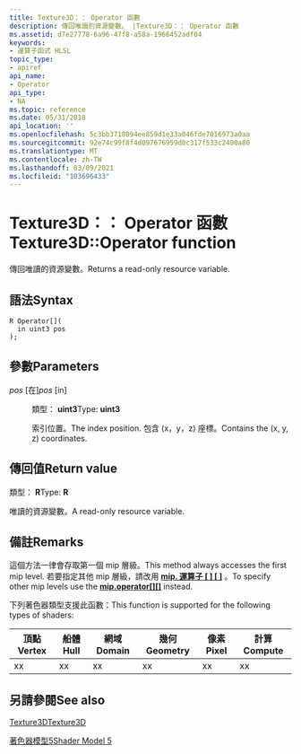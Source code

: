 ```yaml
---
title: Texture3D：： Operator 函數
description: 傳回唯讀的資源變數。 |Texture3D：： Operator 函數
ms.assetid: d7e27778-6a96-47f8-a58a-1966452adf04
keywords:
- 運算子函式 HLSL
topic_type:
- apiref
api_name:
- Operator
api_type:
- NA
ms.topic: reference
ms.date: 05/31/2018
api_location: ''
ms.openlocfilehash: 5c3bb3718094ee859d1e33a046fde7016973a0aa
ms.sourcegitcommit: 92e74c99f8f4d097676959d0c317f533c2400a80
ms.translationtype: MT
ms.contentlocale: zh-TW
ms.lasthandoff: 03/09/2021
ms.locfileid: "103696433"
---
```

# <a name="texture3doperator--function"></a><span data-ttu-id="0dcf8-105">Texture3D：： Operator 函數</span><span class="sxs-lookup"><span data-stu-id="0dcf8-105">Texture3D::Operator  function</span></span>

<span data-ttu-id="0dcf8-106">傳回唯讀的資源變數。</span><span class="sxs-lookup"><span data-stu-id="0dcf8-106">Returns a read-only resource variable.</span></span>

## <a name="syntax"></a><span data-ttu-id="0dcf8-107">語法</span><span class="sxs-lookup"><span data-stu-id="0dcf8-107">Syntax</span></span>

``` syntax
R Operator[](
  in uint3 pos
);
```

## <a name="parameters"></a><span data-ttu-id="0dcf8-108">參數</span><span class="sxs-lookup"><span data-stu-id="0dcf8-108">Parameters</span></span>

<dl> <dt>

<span data-ttu-id="0dcf8-109">*pos* \[在\]</span><span class="sxs-lookup"><span data-stu-id="0dcf8-109">*pos* \[in\]</span></span>
</dt> <dd>

<span data-ttu-id="0dcf8-110">類型： **uint3**</span><span class="sxs-lookup"><span data-stu-id="0dcf8-110">Type: **uint3**</span></span>

<span data-ttu-id="0dcf8-111">索引位置。</span><span class="sxs-lookup"><span data-stu-id="0dcf8-111">The index position.</span></span> <span data-ttu-id="0dcf8-112">包含 (x，y，z) 座標。</span><span class="sxs-lookup"><span data-stu-id="0dcf8-112">Contains the (x, y, z) coordinates.</span></span>

</dd> </dl>

## <a name="return-value"></a><span data-ttu-id="0dcf8-113">傳回值</span><span class="sxs-lookup"><span data-stu-id="0dcf8-113">Return value</span></span>

<span data-ttu-id="0dcf8-114">類型： **R**</span><span class="sxs-lookup"><span data-stu-id="0dcf8-114">Type: **R**</span></span>

<span data-ttu-id="0dcf8-115">唯讀的資源變數。</span><span class="sxs-lookup"><span data-stu-id="0dcf8-115">A read-only resource variable.</span></span>

## <a name="remarks"></a><span data-ttu-id="0dcf8-116">備註</span><span class="sxs-lookup"><span data-stu-id="0dcf8-116">Remarks</span></span>

<span data-ttu-id="0dcf8-117">這個方法一律會存取第一個 mip 層級。</span><span class="sxs-lookup"><span data-stu-id="0dcf8-117">This method always accesses the first mip level.</span></span> <span data-ttu-id="0dcf8-118">若要指定其他 mip 層級，請改用 [**mip. 運算子 \[ \] \[ \]**](sm5-object-texture3d-mipsoperatorindex.md) 。</span><span class="sxs-lookup"><span data-stu-id="0dcf8-118">To specify other mip levels use the [**mip.operator\[\]\[\]**](sm5-object-texture3d-mipsoperatorindex.md) instead.</span></span>

<span data-ttu-id="0dcf8-119">下列著色器類型支援此函數：</span><span class="sxs-lookup"><span data-stu-id="0dcf8-119">This function is supported for the following types of shaders:</span></span>



| <span data-ttu-id="0dcf8-120">頂點</span><span class="sxs-lookup"><span data-stu-id="0dcf8-120">Vertex</span></span> | <span data-ttu-id="0dcf8-121">船體</span><span class="sxs-lookup"><span data-stu-id="0dcf8-121">Hull</span></span> | <span data-ttu-id="0dcf8-122">網域</span><span class="sxs-lookup"><span data-stu-id="0dcf8-122">Domain</span></span> | <span data-ttu-id="0dcf8-123">幾何</span><span class="sxs-lookup"><span data-stu-id="0dcf8-123">Geometry</span></span> | <span data-ttu-id="0dcf8-124">像素</span><span class="sxs-lookup"><span data-stu-id="0dcf8-124">Pixel</span></span> | <span data-ttu-id="0dcf8-125">計算</span><span class="sxs-lookup"><span data-stu-id="0dcf8-125">Compute</span></span> |
|--------|------|--------|----------|-------|---------|
| <span data-ttu-id="0dcf8-126">x</span><span class="sxs-lookup"><span data-stu-id="0dcf8-126">x</span></span>      | <span data-ttu-id="0dcf8-127">x</span><span class="sxs-lookup"><span data-stu-id="0dcf8-127">x</span></span>    | <span data-ttu-id="0dcf8-128">x</span><span class="sxs-lookup"><span data-stu-id="0dcf8-128">x</span></span>      | <span data-ttu-id="0dcf8-129">x</span><span class="sxs-lookup"><span data-stu-id="0dcf8-129">x</span></span>        | <span data-ttu-id="0dcf8-130">x</span><span class="sxs-lookup"><span data-stu-id="0dcf8-130">x</span></span>     | <span data-ttu-id="0dcf8-131">x</span><span class="sxs-lookup"><span data-stu-id="0dcf8-131">x</span></span>       |



 

## <a name="see-also"></a><span data-ttu-id="0dcf8-132">另請參閱</span><span class="sxs-lookup"><span data-stu-id="0dcf8-132">See also</span></span>

<dl> <dt>

[<span data-ttu-id="0dcf8-133">Texture3D</span><span class="sxs-lookup"><span data-stu-id="0dcf8-133">Texture3D</span></span>](sm5-object-texture3d.md)
</dt> <dt>

[<span data-ttu-id="0dcf8-134">著色器模型5</span><span class="sxs-lookup"><span data-stu-id="0dcf8-134">Shader Model 5</span></span>](d3d11-graphics-reference-sm5.md)
</dt> </dl>

 

 




